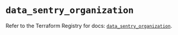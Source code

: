 # `data_sentry_organization`

Refer to the Terraform Registry for docs: [`data_sentry_organization`](https://registry.terraform.io/providers/jianyuan/sentry/0.14.3/docs/data-sources/organization).
